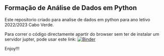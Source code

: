 ## Formação de Análise de Dados em Python

Este repositorio criado para analise de dados em python para ano letivo 2022/2023 Cabo Verde.

Para correr o código directamente apartir do browser sem ter de instalar um servidor jupter, pode usar este link:
[![Binder](http://mybinder.org/badge.svg)](https://mybinder.org/v2/gh/Ze-Veiga/Formation-Python-CaboVerde/HEAD)


Enjoy!!!
